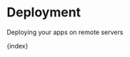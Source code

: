 <!-- base_template: frappe_io/www/frappe/frappe_base.html --><!-- add-breadcrumbs -->
# Deployment

Deploying your apps on remote servers

{index}
